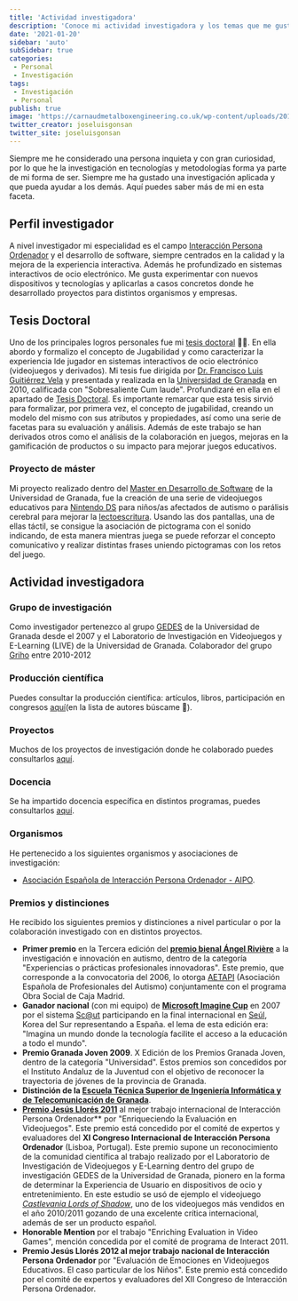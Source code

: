 ```yaml
---
title: 'Actividad investigadora'
description: 'Conoce mi actividad investigadora y los temas que me gustan tratar'
date: '2021-01-20'
sidebar: 'auto'
subSidebar: true
categories:
 - Personal
 - Investigación
tags:
 - Investigación
 - Personal
publish: true
image: 'https://carnaudmetalboxengineering.co.uk/wp-content/uploads/2018/08/shutterstock_464359976-1170x325.jpg'
twitter_creator: joseluisgonsan
twitter_site: joseluisgonsan
---
```


Siempre me he considerado una persona inquieta y con gran curiosidad, por lo que he la investigación en tecnologías y metodologías forma ya parte de mi forma de ser. Siempre me ha gustado una investigación aplicada y que pueda ayudar a los demás. Aquí puedes saber más de mi en esta faceta.

<!-- more -->

## Perfil investigador
A nivel investigador mi especialidad es el campo [Interacción Persona Ordenador](https://es.wikipedia.org/wiki/Interacci%C3%B3n_persona-computadora#:~:text=La%20interacci%C3%B3n%20persona%2Dcomputadora%20o,similar%2C%20es%20la%20que%20ofrecen) y el desarrollo de software, siempre centrados en la calidad y la mejora de la experiencia interactiva. Además he profundizado en sistemas interactivos de ocio electrónico. Me gusta experimentar con nuevos dispositivos y tecnologías y aplicarlas a casos concretos donde he desarrollado proyectos para distintos organismos y empresas. 


## Tesis Doctoral
Uno de los principales logros personales fue mi [tesis doctoral](tesis.md) 👨‍🎓. En ella abordo y formalizo el concepto de Jugabilidad y como caracterizar la experiencia lde jugador en sistemas interactivos de ocio electrónico (videojuegos y derivados). Mi tesis fue dirigida por [Dr. Francisco Luis Guitiérrez Vela](https://lsi.ugr.es/lsi/fgutierr) y presentada y realizada en la [Universidad de Granada](https://digibug.ugr.es/handle/10481/5671) en 2010, calificada con "Sobresaliente Cum laude". Profundizaré en ella en el apartado de [Tesis Doctoral](tesis.md). Es importante remarcar que esta tesis sirvió para formalizar, por primera vez, el concepto de jugabilidad, creando un modelo del mismo con sus atributos y propiedades, así como una serie de facetas para su evaluación y análisis. Además de este trabajo se han derivados otros como el análisis de la colaboración en juegos, mejoras en la gamificación de productos o su impacto para mejorar juegos educativos.

### Proyecto de máster
Mi proyecto realizado dentro del [Master en Desarrollo de Software](https://masteres.ugr.es/master-desarrollo-software/) de la Universidad de Granada, fue la creación de una serie de videojuegos educativos para [Nintendo DS](https://es.wikipedia.org/wiki/Nintendo_DS) para niños/as afectados de autismo o parálisis cerebral para mejorar la [lectoescritura](https://es.wikipedia.org/wiki/Lectoescritura_en_educaci%C3%B3n_b%C3%A1sica). Usando las dos pantallas, una de ellas táctil, se consigue la asociación de pictograma con el sonido indicando, de esta manera mientras juega se puede reforzar el concepto comunicativo y realizar distintas frases uniendo pictogramas con los retos del juego.

## Actividad investigadora
### Grupo de investigación
Como investigador pertenezco al grupo [GEDES](https://gedes.ugr.es/miembros/) de la Universidad de Granada desde el 2007 y el Laboratorio de Investigación en Videojuegos y E-Learning (LIVE) de la Universidad de Granada. Colaborador del grupo [Griho](http://griho.udl.cat/en/) entre 2010-2012

### Producción científica
Puedes consultar la producción científica: artículos, libros, participación en congresos [aquí](https://gedes.ugr.es/produccion-cientifica/)(en la lista de autores búscame 🔎).

### Proyectos
Muchos de los proyectos de investigación donde he colaborado puedes consultarlos [aquí](https://gedes.ugr.es/proyectos/).

### Docencia
Se ha impartido docencia específica en distintos programas, puedes consultarlos [aquí](./../../docencia/index.md).

### Organismos
He pertenecido a los siguientes organismos y asociaciones de investigación: 
- [Asociación Española de Interacción Persona Ordenador - AIPO](https://aipo.es/). 

### Premios y distinciones
He recibido los siguientes premios y distinciones a nivel particular o por la colaboración investigado con en distintos proyectos.
- **Primer premio** en la Tercera edición del [**premio bienal Ángel Rivière**](http://aetapi.org/investigacion-y-buenas-practicas/) a la investigación e innovación en autismo, dentro de la categoría "Experiencias o prácticas profesionales innovadoras". Este premio, que corresponde a la convocatoria del 2006, lo otorga [AETAPI](http://aetapi.org/) (Asociación Española de Profesionales del Autismo) conjuntamente con el programa Obra Social de Caja Madrid.
- **Ganador nacional** (con mi equipo) de [**Microsoft Imagine Cup**](https://imaginecup.microsoft.com/es-es/Events?id=0) en 2007 por el sistema [Sc@ut](http://asistic.ugr.es/scaut/) participando en la final internacional en [Seúl](https://es.wikipedia.org/wiki/Se%C3%BAl), Korea del Sur representando a España. el lema de esta edición era: "Imagina un mundo donde la tecnología facilite el acceso a la educación a todo el mundo".
- **Premio Granada Joven 2009**. X Edición de los Premios Granada Joven, dentro de la categoría "Universidad". Estos premios son concedidos por el Instituto Andaluz de la Juventud con el objetivo de reconocer la trayectoria de jóvenes de la provincia de Granada.
- **Distinción de la [Escuela Técnica Superior de Ingeniería Informática y de Telecomunicación de Granada](https://etsiit.ugr.es/)**.
- **[Premio Jesús Llorés 2011](https://secretariageneral.ugr.es/pages/tablon/*/noticias-canal-ugr/investigadores-de-la-ugr-premiados-en-el-xii-congreso-internacional-de-interaccion-persona-ordenador-celebrado-en-lisboa)** al mejor trabajo internacional de Interacción Persona Ordenador** por "Enriqueciendo la Evaluación en Videojuegos". Este premio está concedido por el comité de expertos y evaluadores del **XI Congreso Internacional de Interacción Persona Ordenador** (Lisboa, Portugal). Este premio supone un reconocimiento de la comunidad científica al trabajo realizado por el Laboratorio de Investigación de Videojuegos y E-Learning dentro del grupo de investigación GEDES de la Universidad de Granada, pionero en la forma de determinar la Experiencia de Usuario en dispositivos de ocio y entretenimiento. En este estudio se usó de ejemplo el videojuego [*Castlevania Lords of Shadow*](https://es.wikipedia.org/wiki/Castlevania:_Lords_of_Shadow), uno de los videojuegos más vendidos en el año 2010/2011 gozando de una excelente crítica internacional, además de ser un producto español.
- **Honorable Mention** por el trabajo "Enriching Evaluation in Video Games", mención concedida por el comité de programa de Interact 2011. 
- **Premio Jesús Llorés 2012 al mejor trabajo nacional de Interacción Persona Ordenador** por "Evaluación de Emociones en Videojuegos Educativos. El caso particular de los Niños". Este premio está concedido por el comité de expertos y evaluadores del XII Congreso de Interacción Persona Ordenador.
